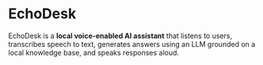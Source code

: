 # EchoDesk
EchoDesk is a **local voice-enabled AI assistant** that listens to users, transcribes speech to text, generates answers using an LLM grounded on a local knowledge base, and speaks responses aloud.  
